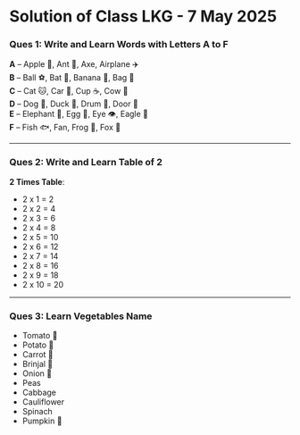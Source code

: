 # Solution of Class LKG -  7 May 2025

### **Ques 1: Write and Learn Words with Letters A to F**

**A** – Apple 🍎, Ant 🐜, Axe, Airplane ✈️  
**B** – Ball ⚽, Bat 🦇, Banana 🍌, Bag 🎒  
**C** – Cat 🐱, Car 🚗, Cup ☕, Cow 🐄  
**D** – Dog 🐶, Duck 🦆, Drum 🥁, Door 🚪  
**E** – Elephant 🐘, Egg 🥚, Eye 👁️, Eagle 🦅  
**F** – Fish 🐟, Fan, Frog 🐸, Fox 🦊

---

### **Ques 2: Write and Learn Table of 2**

**2 Times Table**:

- 2 x 1 = 2  
- 2 x 2 = 4  
- 2 x 3 = 6  
- 2 x 4 = 8  
- 2 x 5 = 10  
- 2 x 6 = 12  
- 2 x 7 = 14  
- 2 x 8 = 16  
- 2 x 9 = 18  
- 2 x 10 = 20

---

### **Ques 3: Learn Vegetables Name**

- Tomato 🍅  
- Potato 🥔  
- Carrot 🥕  
- Brinjal 🍆  
- Onion 🧅  
- Peas  
- Cabbage  
- Cauliflower  
- Spinach  
- Pumpkin 🎃
